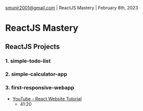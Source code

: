 smunir2001@gmail.com | ReactJS Mastery | February 8th, 2023
# ReactJS Mastery
## ReactJS Projects
### 1. simple-todo-list
### 2. simple-calculator-app
### 3. first-responsive-webapp
* [YouTube - React Website Tutorial](https://www.youtube.com/watch?v=I2UBjN5ER4s)
    * 41:20